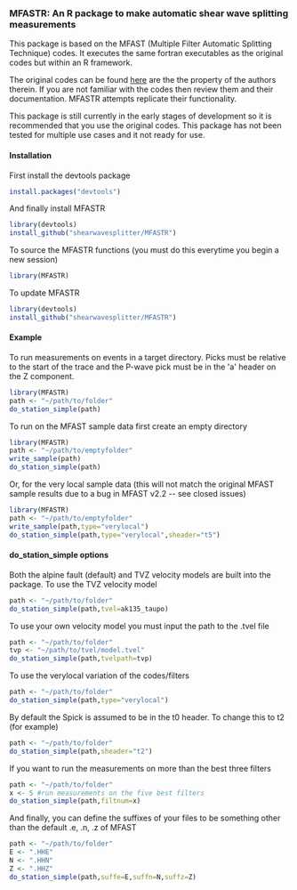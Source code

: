 ### MFASTR: An R package to make automatic shear wave splitting measurements

This package is based on the MFAST (Multiple Filter Automatic Splitting Technique) codes. It executes the same fortran executables as the original codes but within an R framework.

The original codes can be found [here](http://mfast-package.geo.vuw.ac.nz/) are the the property of the authors therein. If you are not familiar with the codes then review them and their documentation. MFASTR attempts replicate their functionality. 

This package is still currently in the early stages of development so it is recommended that you use the original codes. This package has not been tested for multiple use cases and it not ready for use.

#### Installation

First install the devtools package

```r
install.packages("devtools")
```

And finally install MFASTR

```r
library(devtools)
install_github("shearwavesplitter/MFASTR")
```

To source the MFASTR functions (you must do this everytime you begin a new session)
```r
library(MFASTR)
```

To update MFASTR

```r
library(devtools)
install_github("shearwavesplitter/MFASTR")
```
#### Example

To run measurements on events in a target directory. Picks must be relative to the start of the trace and the P-wave pick must be in the 'a' header on the Z component.


```r
library(MFASTR)
path <- "~/path/to/folder"
do_station_simple(path)
```

To run on the MFAST sample data first create an empty directory

```r
library(MFASTR)
path <- "~/path/to/emptyfolder"
write_sample(path)
do_station_simple(path)
```

Or, for the very local sample data (this will not match the original MFAST sample results due to a bug in MFAST v2.2 -- see closed issues)

```r
library(MFASTR)
path <- "~/path/to/emptyfolder"
write_sample(path,type="verylocal")
do_station_simple(path,type="verylocal",sheader="t5")
```

#### do_station_simple options

Both the alpine fault (default) and TVZ velocity models are built into the package. To use the TVZ velocity model

```r
path <- "~/path/to/folder"
do_station_simple(path,tvel=ak135_taupo)
```

To use your own velocity model you must input the path to the .tvel file

```r
path <- "~/path/to/folder"
tvp <- "~/path/to/tvel/model.tvel"
do_station_simple(path,tvelpath=tvp)
```

To use the verylocal variation of the codes/filters

```r
path <- "~/path/to/folder"
do_station_simple(path,type="verylocal")
```

By default the Spick is assumed to be in the t0 header. To change this to t2 (for example)

```r
path <- "~/path/to/folder"
do_station_simple(path,sheader="t2")
```

If you want to run the measurements on more than the best three filters

```r
path <- "~/path/to/folder"
x <- 5 #run measurements on the five best filters
do_station_simple(path,filtnum=x)
```

And finally, you can define the suffixes of your files to be something other than the default .e, .n, .z of MFAST 

```r
path <- "~/path/to/folder"
E <- ".HHE"
N <- ".HHN"
Z <- ".HHZ"
do_station_simple(path,suffe=E,suffn=N,suffz=Z)
```
